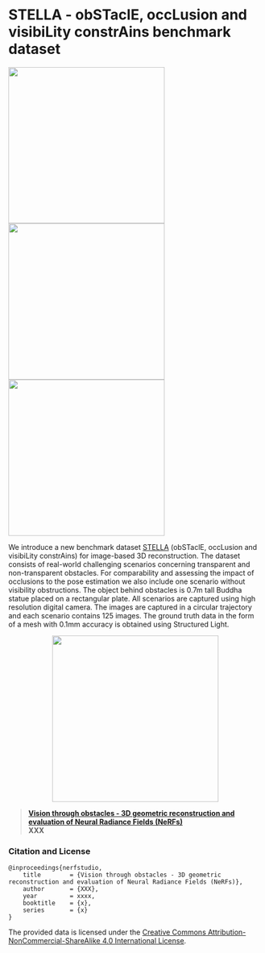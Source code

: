 # STELLA - obSTaclE, occLusion and visibiLity constrAins benchmark dataset
[<img src="https://github.com/sqirrel3/STELLA/blob/main/imgs/no-obstacle-trajectory.png" width="310"/>](no-obstacle-trajectory.png)
[<img src="https://github.com/sqirrel3/STELLA/blob/main/imgs/window-trajectory.png" width="310"/>](window-trajectory.png)
[<img src="https://github.com/sqirrel3/STELLA/blob/main/imgs/vegetation-trajectory.png" width="310"/>](vegetation-trajectory.png)

We introduce a new benchmark dataset [STELLA](https://drive.google.com/file/d/1cxkB6OB_vUkszVOANeU8848njFiuxY2W/view?usp=drive_link) (obSTaclE, occLusion and visibiLity constrAins) for image-based 3D reconstruction. The dataset consists of real-world challenging scenarios concerning transparent and non-transparent obstacles. For comparability and assessing the impact of occlusions to the pose estimation we also include one scenario without visibility obstructions. The object behind obstacles is 0.7m tall Buddha statue placed on a rectangular plate. All scenarios are captured using high resolution digital camera. The images are captured in a circular trajectory and each scenario contains 125 images. The ground truth data in the form of a mesh with 0.1mm accuracy is obtained using Structured Light.

<p align="center">
 <img src="https://github.com/sqirrel3/STELLA/blob/main/imgs/ground-truth-mesh.gif" width="330"/>
</p>

> [**Vision through obstacles - 3D geometric reconstruction and evaluation of Neural Radiance Fields (NeRFs)**](url) <br />
> **XXX**

### Citation and License
```
@inproceedings{nerfstudio,
	title        = {Vision through obstacles - 3D geometric reconstruction and evaluation of Neural Radiance Fields (NeRFs)},
	author       = {XXX},
	year         = xxxx,
	booktitle    = {x},
	series       = {x}
}

```

The provided data is licensed under the [Creative Commons Attribution-NonCommercial-ShareAlike 4.0 International License](https://creativecommons.org/licenses/by-nc-sa/4.0/).
